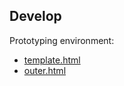 ## Develop
Prototyping environment:
- [template.html](https://euphobyte.github.io/develop/template.html)
- [outer.html](https://euphobyte.github.io/develop/outer.html)
